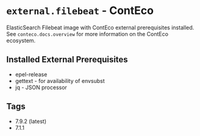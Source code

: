 # `external.filebeat` - ContEco

ElasticSearch Filebeat image with ContEco external prerequisites installed.
See `conteco.docs.overview` for more information on the ContEco ecosystem.

## Installed External Prerequisites

* epel-release
* gettext - for availability of envsubst
* jq - JSON processor

## Tags

* 7.9.2 (latest)  
* 7.1.1
